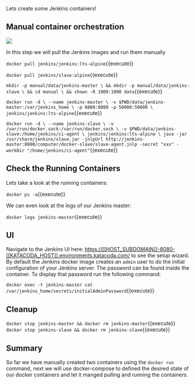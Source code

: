 Lets create some Jenkins containers!

## Manual container orchestration

![](http://www.scmgalaxy.com/tutorials/wp-content/uploads/2018/05/jenkins-architecture-master-slave.jpg)

In this step we will pull the Jenkins images and run them manually

`docker pull jenkins/jenkins:lts-alpine`{{execute}}

`docker pull jenkins/slave:alpine`{{execute}}

`mkdir -p manual/data/jenkins-master \
    && mkdir -p manual/data/jenkins-slave \
    && cd manual \
    && chown -R 1000:1000 data`{{execute}}

`docker run -d \
    --name jenkins-master \
    -v $PWD/data/jenkins-master:/var/jenkins_home \
    -p 8080:8080 -p 50000:50000 \
    jenkins/jenkins:lts-alpine`{{execute}}

`docker run -d \
    --name jenkins-slave \
    -v /var/run/docker.sock:/var/run/docker.sock \
    -v $PWD/data/jenkins-slave:/home/jenkins/ci-agent \
    jenkins/jenkins:lts-alpine \
    java -jar /usr/share/jenkins/slave.jar -jnlpUrl http://jenkins-master:8080/computer/docker-slave/slave-agent.jnlp -secret "xxx" -workDir "/home/jenkins/ci-agent"`{{execute}}

## Check the Running Containers

Lets take a look at the running containers:

`docker ps -a`{{execute}}

We can even look at the logs of our Jenkins master:

`docker logs jenkins-master`{{execute}}

## UI

Navigate to the Jenkins UI here: [https://[[HOST_SUBDOMAIN]]-8080-[[KATACODA_HOST]].environments.katacoda.com/](https://[[HOST_SUBDOMAIN]]-8080-[[KATACODA_HOST]].environments.katacoda.com/) to see the setup wizard. By default the Jenkins docker image creates an `admin` user to do the initial configuration of your Jenkins server. The password can be found inside the container. To display that password run the following command:

`docker exec -t jenkins-master cat /var/jenkins_home/secrets/initialAdminPassword`{{execute}}

## Cleanup
`docker stop jenkins-master && docker rm jenkins-master`{{execute}}
`docker stop jenkins-slave && docker rm jenkins-slave`{{execute}}

## Summary

So far we have manually created two containers using the `docker run` command, next we will use docker-compose to defined the desired state of our docker containers and let it manged pulling and running the containers.